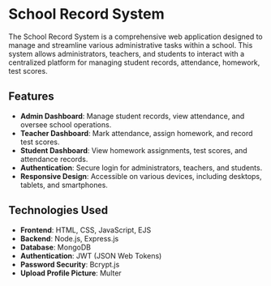 # School Record System

The School Record System is a comprehensive web application designed to manage and streamline various administrative tasks within a school. This system allows administrators, teachers, and students to interact with a centralized platform for managing student records, attendance, homework, test scores.

## Features

- **Admin Dashboard**: Manage student records, view attendance, and oversee school operations.
- **Teacher Dashboard**: Mark attendance, assign homework, and record test scores.
- **Student Dashboard**: View homework assignments, test scores, and attendance records.
- **Authentication**: Secure login for administrators, teachers, and students.
- **Responsive Design**: Accessible on various devices, including desktops, tablets, and smartphones.

## Technologies Used

- **Frontend**: HTML, CSS, JavaScript, EJS
- **Backend**: Node.js, Express.js
- **Database**: MongoDB
- **Authentication**: JWT (JSON Web Tokens)
- **Password Security**: Bcrypt.js
- **Upload Profile Picture**: Multer
